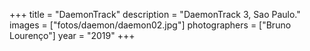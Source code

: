 +++
title = "DaemonTrack"
description = "DaemonTrack 3, Sao Paulo."
images = ["fotos/daemon/daemon02.jpg"]
photographers = ["Bruno Lourenço"]
year = "2019"
+++
